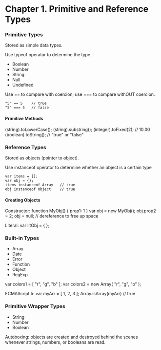 
# Chapter 1. Primitive and Reference Types

### Primitive Types

Stored as simple data types.

Use typeof operator to determine the type.

* Boolean
* Number
* String
* Null
* Undefined

Use == to compare with coercion; use === to compare withOUT coercion.
```
"5" == 5    // true
"5" === 5   // false
```

#### Primitive Methods

(string).toLowerCase();
(string).substring();
(integer).toFixed(2);   // 10.00
(boolean).toString();   // "true" or "false"

### Reference Types

Stored as objects (pointer to object).

Use instanceof operator to determine whether an object is a certain type

```
var items = [];
var obj = {};
items instanceof Array   // true
obj instanceof Object    // true
```

#### Creating Objects

Constructor:
function MyObj() {
	prop1: 1
}
var obj = new MyObj();
obj.prop2 = 2;
obj = null;   // dereference to free up space

Literal:
var litObj = { };

### Built-in Types

* Array
* Date
* Error
* Function
* Object
* RegExp

var colors1 = [ "r", "g", "b" ];
var colors2 = new Array( "r", "g", "b" );

ECMAScript 5:
var myArr = [ 1, 2, 3 ];
Array.isArray(myArr)   // true

### Primitive Wrapper Types

* String
* Number
* Boolean

Autoboxing: objects are created and destroyed behind the scenes whenever strings, numbers, or booleans are read.

